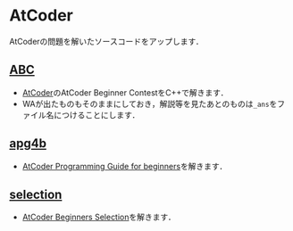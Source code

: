 # AtCoder
AtCoderの問題を解いたソースコードをアップします．

## [ABC](https://github.com/toshitnk/AtCoder/tree/main/ABC)
- [AtCoder](https://atcoder.jp/home)のAtCoder Beginner ContestをC++で解きます．
- WAが出たものもそのままにしておき，解説等を見たあとのものは`_ans`をファイル名につけることにします．

## [apg4b]()
- [AtCoder Programming Guide for beginners](https://atcoder.jp/contests/APG4b)を解きます．

## [selection](https://github.com/toshitnk/AtCoder/tree/main/selection)
- [AtCoder Beginners Selection](https://atcoder.jp/contests/APG4b)を解きます．
